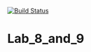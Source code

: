[![Build Status](https://travis-ci.org/KimNikita/Lab_8_and_9.svg?branch=main)](https://travis-ci.org/KimNikita/Lab_8_and_9)

# Lab_8_and_9
